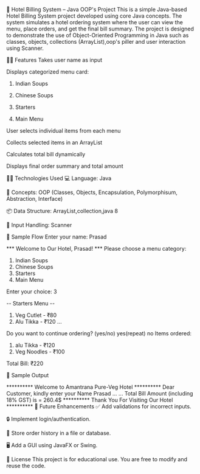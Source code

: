 🏨 Hotel Billing System – Java OOP's Project
This is a simple Java-based Hotel Billing System project developed using core Java concepts. The system simulates a hotel ordering system where the user can view the menu, place orders, and get the final bill summary. The project is designed to demonstrate the use of Object-Oriented Programming in Java such as classes, objects, collections (ArrayList),oop's piller and user interaction using Scanner.

👨‍💻 Features
Takes user name as input

Displays categorized menu card:

1. Indian Soups

2. Chinese Soups

3. Starters

4. Main Menu

User selects individual items from each menu

Collects selected items in an ArrayList

Calculates total bill dynamically

Displays final order summary and total amount

🧑‍💻 Technologies Used
💻 Language: Java

🧠 Concepts: OOP (Classes, Objects, Encapsulation, Polymorphisum, Abstraction, Interface)

📦 Data Structure: ArrayList,collection,java 8

🔣 Input Handling: Scanner

🧾 Sample Flow
Enter your name: Prasad

*** Welcome to Our Hotel, Prasad! ***
Please choose a menu category:
1. Indian Soups
2. Chinese Soups
3.  Starters
4. Main Menu

Enter your choice: 3

-- Starters Menu --
1. Veg Cutlet - ₹80
2. Alu Tikka - ₹120
...

Do you want to continue ordering? (yes/no)
yes(repeat)
no
Items ordered:
1. alu Tikka - ₹120
2. Veg Noodles - ₹100

Total Bill: ₹220

🧾 Sample Output

********** Welcome to Amantrana Pure-Veg Hotel **********
Dear Customer, kindly enter your Name
Prasad
...
...
Total Bill Amount (including 18% GST) is = 260.4$
**********  Thank You For Visiting Our Hotel **********
🚀 Future Enhancements
✅ Add validations for incorrect inputs.

🔒 Implement login/authentication.

💾 Store order history in a file or database.

🖥️ Add a GUI using JavaFX or Swing.

📜 License
This project is for educational use. You are free to modify and reuse the code.
